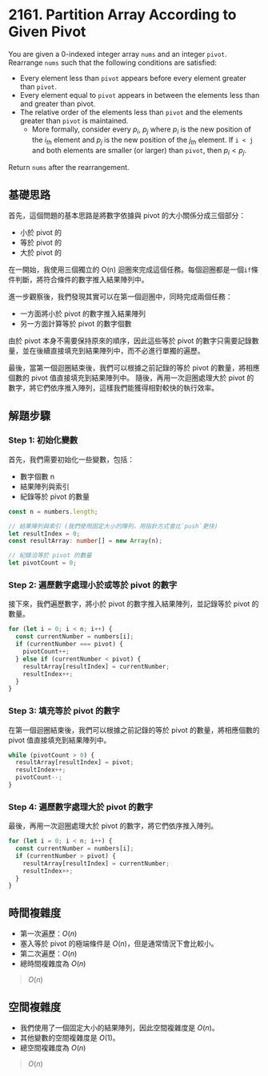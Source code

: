# 2161. Partition Array According to Given Pivot

You are given a 0-indexed integer array `nums` and an integer `pivot`. 
Rearrange `nums` such that the following conditions are satisfied:

- Every element less than `pivot` appears before every element greater than `pivot`.
- Every element equal to `pivot` appears in between the elements less than and greater than pivot.
- The relative order of the elements less than `pivot` and the elements greater than `pivot` is maintained.
  - More formally, consider every $p_i$, $p_j$ where $p_i$ is the new position of the $i_{th}$ element and 
    $p_j$ is the new position of the $j_{th}$ element. If `i < j` and both elements are smaller (or larger) than `pivot`, then $p_i < p_j$.

Return `nums` after the rearrangement.

## 基礎思路

首先，這個問題的基本思路是將數字依據與 pivot 的大小關係分成三個部分：
- 小於 pivot 的
- 等於 pivot 的
- 大於 pivot 的

在一開始，我使用三個獨立的 O(n) 迴圈來完成這個任務。每個迴圈都是一個`if`條件判斷，將符合條件的數字推入結果陣列中。

進一步觀察後，我們發現其實可以在第一個迴圈中，同時完成兩個任務：
- 一方面將小於 pivot 的數字推入結果陣列
- 另一方面計算等於 pivot 的數字個數

由於 pivot 本身不需要保持原來的順序，因此這些等於 pivot 的數字只需要記錄數量，並在後續直接填充到結果陣列中，而不必進行單獨的遍歷。

最後，當第一個迴圈結束後，我們可以根據之前記錄的等於 pivot 的數量，將相應個數的 pivot 值直接填充到結果陣列中。
隨後，再用一次迴圈處理大於 pivot 的數字，將它們依序推入陣列，這樣我們能獲得相對較快的執行效率。

## 解題步驟

### Step 1: 初始化變數

首先，我們需要初始化一些變數，包括：
- 數字個數 n
- 結果陣列與索引
- 紀錄等於 pivot 的數量

```typescript
const n = numbers.length;

// 結果陣列與索引 (我們使用固定大小的陣列，用指針方式會比`push`更快)
let resultIndex = 0;
const resultArray: number[] = new Array(n);

// 紀錄洽等於 pivot 的數量
let pivotCount = 0;
```

### Step 2: 遍歷數字處理小於或等於 pivot 的數字

接下來，我們遍歷數字，將小於 pivot 的數字推入結果陣列，並記錄等於 pivot 的數量。

```typescript
for (let i = 0; i < n; i++) {
  const currentNumber = numbers[i];
  if (currentNumber === pivot) {
    pivotCount++;
  } else if (currentNumber < pivot) {
    resultArray[resultIndex] = currentNumber;
    resultIndex++;
  }
}
```

### Step 3: 填充等於 pivot 的數字

在第一個迴圈結束後，我們可以根據之前記錄的等於 pivot 的數量，將相應個數的 pivot 值直接填充到結果陣列中。

```typescript
while (pivotCount > 0) {
  resultArray[resultIndex] = pivot;
  resultIndex++;
  pivotCount--;
}
```

### Step 4: 遍歷數字處理大於 pivot 的數字

最後，再用一次迴圈處理大於 pivot 的數字，將它們依序推入陣列。

```typescript
for (let i = 0; i < n; i++) {
  const currentNumber = numbers[i];
  if (currentNumber > pivot) {
    resultArray[resultIndex] = currentNumber;
    resultIndex++;
  }
}
```


## 時間複雜度

- 第一次遍歷：$O(n)$
- 塞入等於 pivot 的極端條件是 $O(n)$，但是通常情況下會比較小。
- 第二次遍歷：$O(n)$
- 總時間複雜度為 $O(n)$

> $O(n)$

## 空間複雜度

- 我們使用了一個固定大小的結果陣列，因此空間複雜度是 $O(n)$。
- 其他變數的空間複雜度是 $O(1)$。
- 總空間複雜度為 $O(n)$

> $O(n)$
